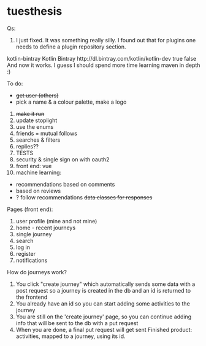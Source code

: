 # tuesthesis
Qs:
1. I just fixed. It was something really silly. I found out that for plugins one needs to define a plugin repository section.

<pluginRepositories>
    <pluginRepository>
        <id>kotlin-bintray</id>
        <name>Kotlin Bintray</name>
        <url>http://dl.bintray.com/kotlin/kotlin-dev</url>
        <releases>
            <enabled>true</enabled>
        </releases>
        <snapshots>
            <enabled>false</enabled>
        </snapshots>
    </pluginRepository>
</pluginRepositories>
And now it works. I guess I should spend more time learning maven in depth :)




To do:
* ~~get user (others)~~
* pick a name & a colour palette, make a logo
1. ~~make it run~~
2. update stoplight
3. use the enums
4. friends = mutual follows
5. searches & filters
6. replies??
7. TESTS
8. security & single sign on with oauth2
9. front end: vue
10. machine learning:
* recommendations based on comments
* based on reviews
* ? follow recommendations
~~data classes for responses~~

Pages (front end):
1. user profile (mine and not mine)
2. home - recent journeys
3. single journey
4. search
5. log in
6. register
7. notifications

How do journeys work?
1. You click "create journey" which automatically sends some data with a post request so a journey is created in the db and an id is returned to the frontend
2. You already have an id so you can start adding some activities to the journey
3. You are still on the 'create journey' page, so you can continue adding info that will be sent to the db with a put request
4. When you are done, a final put request will get sent
Finished product: activities, mapped to a journey, using its id.